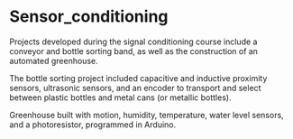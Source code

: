 # Sensor_conditioning
 Projects developed during the signal conditioning course include a conveyor and bottle sorting band, as well as the construction of an automated greenhouse.

The bottle sorting project included capacitive and inductive proximity sensors, ultrasonic sensors, and an encoder to transport and select between plastic bottles and metal cans (or metallic bottles).


Greenhouse built with motion, humidity, temperature, water level sensors, and a photoresistor, programmed in Arduino.
